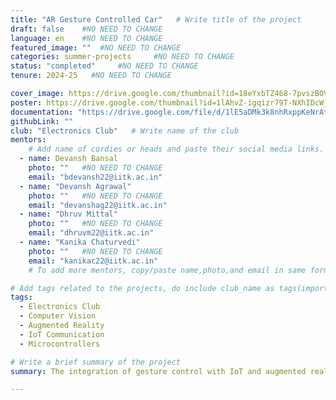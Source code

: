 ```yaml
---
title: "AR Gesture Controlled Car"   # Write title of the project
draft: false    #NO NEED TO CHANGE
language: en    #NO NEED TO CHANGE
featured_image: ""  #NO NEED TO CHANGE
categories: summer-projects     #NO NEED TO CHANGE
status: "completed"     #NO NEED TO CHANGE
tenure: 2024-25   #NO NEED TO CHANGE

cover_image: https://drive.google.com/thumbnail?id=18eYxbTZ468-7pvszBOVqqCDSK-GphQQf&sz=w1000
poster: https://drive.google.com/thumbnail?id=1lAhvZ-igqizr79T-NXhIDcW_cBnZpqjz&sz=w1000
documentation: "https://drive.google.com/file/d/1lE5aDMk3k8nhRxppKeNrAt7dOSJhzCmJ/view?usp=drivesdk"
githubLink: ""
club: "Electronics Club"   # Write name of the club
mentors:
    # Add name of cordies or heads and paste their social media links.
  - name: Devansh Bansal
    photo: ""   #NO NEED TO CHANGE
    email: "bdevansh22@iitk.ac.in"
  - name: "Devansh Agrawal"
    photo: ""   #NO NEED TO CHANGE
    email: "devanshag22@iitk.ac.in"
  - name: "Dhruv Mittal"
    photo: ""   #NO NEED TO CHANGE
    email: "dhruvm22@iitk.ac.in"
  - name: "Kanika Chaturvedi"
    photo: ""   #NO NEED TO CHANGE
    email: "kanikac22@iitk.ac.in"
    # To add more mentors, copy/paste name,photo,and email in same format as above.

# Add tags related to the projects, do include club_name as tags(important)
tags: 
  - Electronics Club
  - Computer Vision
  - Augmented Reality
  - IoT Communication
  - Microcontrollers    

# Write a brief summary of the project
summary: The integration of gesture control with IoT and augmented reality (AR) offers exciting prospects in the field of robotics and smart vehicles. Our project focuses on developing a gesture-controlled car that leverages camera modules and IoT to provide real-time video feed and overlay AR objects, transforming any regular floor into a dynamic race track.

---
```

